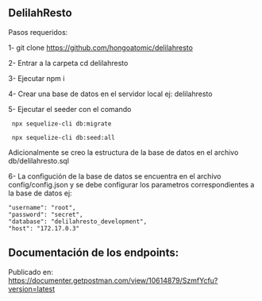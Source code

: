 
## DelilahResto 

Pasos requeridos:

1- git clone https://github.com/hongoatomic/delilahresto

2- Entrar a la carpeta cd delilahresto

3- Ejecutar npm i

4- Crear una base de datos en el servidor local ej: delilahresto

5- Ejecutar el seeder con el comando
```
 npx sequelize-cli db:migrate
```
```
 npx sequelize-cli db:seed:all
```

Adicionalmente se creo la estructura de la base de datos en el archivo db/delilahresto.sql

6- La configución de la base de datos se encuentra en el archivo config/config.json y se debe configurar los parametros correspondientes a la base de datos ej:

    "username": "root",
    "password": "secret",
    "database": "delilahresto_development",
    "host": "172.17.0.3"



## Documentación de los endpoints:

Publicado en: https://documenter.getpostman.com/view/10614879/SzmfYcfu?version=latest

